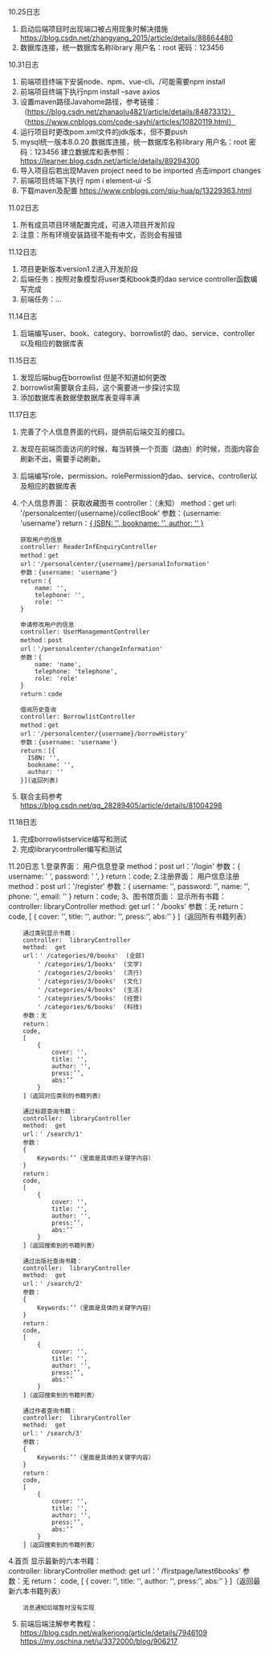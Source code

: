 10.25日志
1. 启动后端项目时出现端口被占用现象时解决措施
    https://blog.csdn.net/zhangyang_2015/article/details/88864480
2. 数据库连接，统一数据库名称library 用户名：root 密码：123456

10.31日志
1.  前端项目终端下安装node、npm、vue-cli、/可能需要npm install
2.  前端项目终端下执行npm install –save axios
3.  设置maven路径Javahome路径，参考链接：
    （https://blog.csdn.net/zhanaolu4821/article/details/84873312）
    （https://www.cnblogs.com/code-sayhi/articles/10820119.html）
4.  运行项目时更改pom.xml文件的jdk版本，但不要push
5.  mysql统一版本8.0.20
    数据库连接，统一数据库名称library 用户名：root 密码：123456
    建立数据库和表参照：https://learner.blog.csdn.net/article/details/89294300
6.  导入项目后若出现Maven project need to be imported 点击import changes
7.  前端项目终端下执行 npm i element-ui -S 
8.  下载maven及配置
        https://www.cnblogs.com/qiu-hua/p/13229363.html

11.02日志
1.  所有成员项目环境配置完成，可进入项目开发阶段
2.  注意：所有环境安装路径不能有中文，否则会有报错

11.12日志
1.  项目更新版本version1.2进入开发阶段
2.  后端任务：按照对象模型将user类和book类的dao service controller函数编写完成
3.  前端任务：...

11.14日志
1.  后端编写user、book、category、borrowlist的
    dao、service、controller以及相应的数据库表

11.15日志
1.  发现后端bug在borrowlist 但是不知道如何更改
2.  borrowlist需要联合主码，这个需要进一步探讨实现
3.  添加数据库表数据使数据库表变得丰满

11.17日志
1.  完善了个人信息界面的代码，提供前后端交互的接口。
2.  发现在前端页面访问的时候，每当转换一个页面（路由）的时候，页面内容会刷新不出，需要手动刷新。
3.  后端编写role、permission、rolePermission的dao、service、controller以及相应的数据库表
4.  个人信息界面：
        获取收藏图书
        controller：（未知）
        method：get
        url: '/personalcenter/{username}/collectBook'
        参数：{username: 'username'}
        return：[{
          ISBN: '',
          bookname: '',
          author: ''
        }](返回列表)

        获取用户的信息
        controller: ReaderInfEnquiryController
        method：get
        url：'/personalcenter/{username}/personalInformation'
        参数：{username: 'username'}
        return：{
            name: '',
            telephone: '',
            role: ''
        }

        申请修改用户的信息
        controller: UserManagementController
        method：post
        url：'/personalcenter/changeInformation'
        参数：{
            name: 'name',
            telephone: 'telephone',
            role: 'role'
        }
        return：code

        借阅历史查询
        controller: BorrowlistController
        method：get
        url：'/personalcenter/{username}/borrowHistory'
        参数：{username: 'username'}
        return：[{
          ISBN: '',
          bookname: '',
          author: ''
        }](返回列表)
5.  联合主码参考
    https://blog.csdn.net/qq_28289405/article/details/81004298

11.18日志
1.  完成borrowlistservice编写和测试
2.  完成librarycontroller编写和测试

11.20日志
1.登录界面：
        用户信息登录
        method：post
        url：'/login'
        参数：{
            username: ' ',
            password: ' ',
          }
        return：code;
2.注册界面：
        用户信息注册
        method：post
        url：'/register'
        参数：{
         username: '',
          password: '',
          name: '',
          phone: '',
          email: ''
          }
        return：code;
3、图书馆页面：
        显示所有书籍：        
        controller:  libraryController
        method:  get
        url：' /books' 
        参数：无
        return：
        code,
        [
            {
            	cover: '',
            	title: '',
            	author: '',
				press:’’,
				abs:’’
            }
        ]（返回所有书籍列表）


        通过类别显示书籍：        
        controller:  libraryController
        method:  get
        url：' /categories/0/books'  (全部)
			' /categories/1/books'  (文学)
			' /categories/2/books'  (流行)
			' /categories/3/books'  (文化)
			' /categories/4/books'  (生活)
			' /categories/5/books'  (经营)
			' /categories/6/books'  (科技)
        参数：无
        return：
        code,
        [
            {
            	cover: '',
            	title: '',
            	author: '',
				press:’’,
				abs:’’
            }
        ]（返回对应类别的书籍列表）

        通过标题查询书籍：        
        controller:  libraryController
        method:  get
        url：' /search/1'  
        参数：
		{
			Keywords:’’（里面是具体的关键字内容）
		}
        return：
        code,
        [
            {
            	cover: '',
            	title: '',
            	author: '',
				press:’’,
				abs:’’
            }
        ]（返回搜索到的书籍列表）

        通过出版社查询书籍：        
        controller:  libraryController
        method:  get
        url：' /search/2'  
        参数：
		{
			Keywords:’’（里面是具体的关键字内容）
		}
        return：
        code,
        [
            {
            	cover: '',
            	title: '',
            	author: '',
				press:’’,
				abs:’’
            }
        ]（返回搜索到的书籍列表）

        通过作者查询书籍：        
        controller:  libraryController
        method:  get
        url：' /search/3'  
        参数：
		{
			Keywords:’’（里面是具体的关键字内容）
		}
        return：
        code,
        [
            {
            	cover: '',
            	title: '',
            	author: '',
				press:’’,
				abs:’’
            }
        ]（返回搜索到的书籍列表）

4.首页
        显示最新的六本书籍：        
        controller:  libraryController
        method:  get
        url：' /firstpage/latest6books' 
        参数：无
        return：
        code,
        [
            {
            	cover: '',
            	title: '',
            	author: '',
				press:’’,
				abs:’’
            }
        ]（返回最新六本书籍列表）


        消息通知后端暂时没有实现
5.  前端后端注解参考教程：
    https://blog.csdn.net/walkerjong/article/details/7946109
    https://my.oschina.net/u/3372000/blog/906217